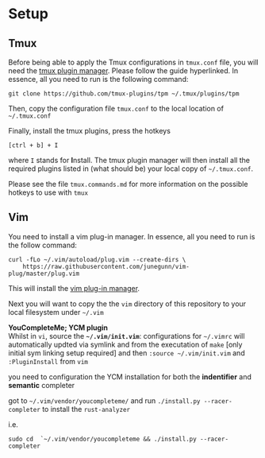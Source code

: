 # Setup

## Tmux 
 Before being able to apply the Tmux configurations in `tmux.conf` file, you will need the [tmux plugin manager](https://github.com/tmux-plugins/tpm). Please follow the guide hyperlinked. In essence, all you need to run is the following command:
```
git clone https://github.com/tmux-plugins/tpm ~/.tmux/plugins/tpm
```
Then, copy the configuration file `tmux.conf` to the local location of `~/.tmux.conf`

Finally, install the tmux plugins, press the hotkeys
```
[ctrl + b] + I
```
where `I` stands for **I**nstall. The tmux plugin manager will then install all the required plugins listed in (what should be) your local copy of `~/.tmux.conf`. 


Please see the file `tmux.commands.md` for more information on the possible hotkeys to use with `tmux`


## Vim  

You need to install a vim plug-in manager. In essence, all you need to run is the follow command:
```
curl -fLo ~/.vim/autoload/plug.vim --create-dirs \
    https://raw.githubusercontent.com/junegunn/vim-plug/master/plug.vim
```
This will install the [vim plug-in manager](https://github.com/junegunn/vim-plug). 

Next you will want to copy the the `vim` directory of this repository to your local filesystem under `~/.vim` 


**YouCompleteMe; YCM plugin**
<br>
Whilst in `vi`, source the **`~/.vim/init.vim`**:
configurations for `~/.vimrc` will automatically updted via  symlink and from the executation of `make` [only initial sym linking setup required] and then `:source ~/.vim/init.vim` and `:PluginInstall` from `vim`


you need to configuration the YCM installation for both the **indentifier** and **semantic** completer

got to `~/.vim/vendor/youcompleteme/` and run `./install.py --racer-completer` to install the `rust-analyzer`


i.e. 

```
sudo cd  `~/.vim/vendor/youcompleteme && ./install.py --racer-completer
```

